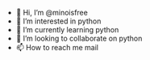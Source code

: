 - 👋 Hi, I’m @minoisfree
- 👀 I’m interested in python
- 🌱 I’m currently learning python 
- 💞️ I’m looking to collaborate on python
- 📫 How to reach me mail

<!---
minoisfree/minoisfree is a ✨ special ✨ repository because its `README.md` (this file) appears on your GitHub profile.
You can click the Preview link to take a look at your changes.
--->
